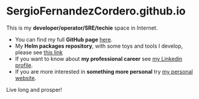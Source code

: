 # SergioFernandezCordero.github.io

This is my **developer/operator/SRE/techie** space in Internet.

- You can find my full **GitHub page** [here](https://github.com/SergioFernandezCordero).
- My **Helm packages repository**, with some toys and tools I develop, please see [this link](https://sergiofernandezcordero.github.io/ygdrassil/)
- If you want to know about **my professional career** see [my Linkedin profile](https://www.linkedin.com/in/sergio-fernandez-cordero/).
- If you are more interested in **something more personal** try [my personal website](https://sergio.fernandezcordero.net).

Live long and prosper!